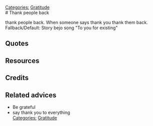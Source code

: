 [Categories:](../Categories/index.md) [Gratitude](../Categories/Gratitude.md)<br># Thank people back

thank people back. When someone says thank you thank them back. Fallback/Default: Story bejo song "To you for existing"

## Quotes

## Resources

## Credits

## Related advices

- Be grateful
- say thank you to everything
<br>[Categories:](../Categories/index.md) [Gratitude](../Categories/Gratitude.md)
